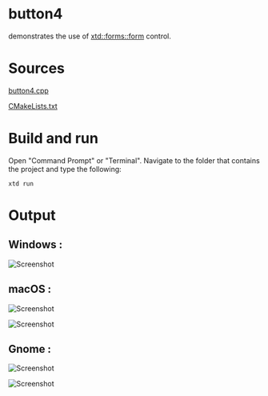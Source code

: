 # button4

demonstrates the use of [xtd::forms::form](../../../src/xtd_forms/include/xtd/forms/button.hpp) control.

# Sources

[button4.cpp](button4.cpp)

[CMakeLists.txt](CMakeLists.txt)

# Build and run

Open "Command Prompt" or "Terminal". Navigate to the folder that contains the project and type the following:

```shell
xtd run
```

# Output

## Windows :

![Screenshot](../../../docs/pictures/examples/button4_w.png)

## macOS :

![Screenshot](../../../docs/pictures/examples/button4_m.png)

![Screenshot](../../../docs/pictures/examples/button4_md.png)

## Gnome :

![Screenshot](../../../docs/pictures/examples/button4_g.png)

![Screenshot](../../../docs/pictures/examples/button4_gd.png)
